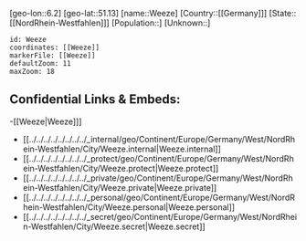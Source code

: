 ﻿---
location: [51.13,6.2]
mapzoom: [7,12] 
mapmarker: city 
type: City
tags:
- geo/City


SpocWebEntityId: 35478
isDeleted: false
confidential: public

---
[geo-lon::6.2]
[geo-lat::51.13]
[name::Weeze]
[Country::[[Germany]]]
[State::[[NordRhein-Westfahlen]]]
[Population::]
[Unknown::]


```leaflet
id: Weeze
coordinates: [[Weeze]]
markerFile: [[Weeze]]
defaultZoom: 11 
maxZoom: 18
```


## Confidential Links & Embeds: 
-[[Weeze|Weeze]]] 
- [[../../../../../../../../_internal/geo/Continent/Europe/Germany/West/NordRhein-Westfahlen/City/Weeze.internal|Weeze.internal]] 
- [[../../../../../../../../_protect/geo/Continent/Europe/Germany/West/NordRhein-Westfahlen/City/Weeze.protect|Weeze.protect]] 
- [[../../../../../../../../_private/geo/Continent/Europe/Germany/West/NordRhein-Westfahlen/City/Weeze.private|Weeze.private]] 
- [[../../../../../../../../_personal/geo/Continent/Europe/Germany/West/NordRhein-Westfahlen/City/Weeze.personal|Weeze.personal]] 
- [[../../../../../../../../_secret/geo/Continent/Europe/Germany/West/NordRhein-Westfahlen/City/Weeze.secret|Weeze.secret]] 
